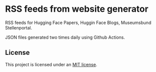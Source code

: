 # RSS feeds from website generator

RSS feeds for Hugging Face Papers, Huggin Face Blogs, Museumsbund Stellenportal.

JSON files generated two times daily using Github Actions.

## License

This project is licensed under an [MIT license](LICENSE).

